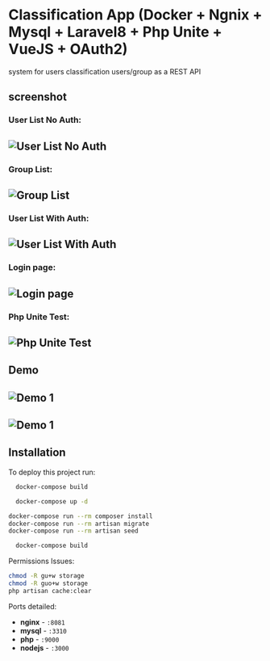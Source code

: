 
# Classification App (Docker + Ngnix + Mysql + Laravel8 + Php Unite + VueJS + OAuth2)


system for users classification users/group as a REST API


## screenshot
### User List No Auth:
![User List No Auth](http://placekitten.com/200/300?style=centerme)
----
### Group List:
![Group List](http://placekitten.com/200/300?style=centerme)
----
### User List With Auth:
![User List With Auth](http://placekitten.com/200/300?style=centerme)
----
### Login page:
![Login page](http://placekitten.com/200/300?style=centerme)
----
### Php Unite Test:
![Php Unite Test](http://placekitten.com/200/300?style=centerme)
----
## Demo
![Demo 1](http://placekitten.com/200/300?style=centerme)
----
![Demo 1](http://placekitten.com/200/300?style=centerme)
----




## Installation

To deploy this project run:

```bash
  docker-compose build
```

```bash
  docker-compose up -d
```

```bash
docker-compose run --rm composer install
docker-compose run --rm artisan migrate
docker-compose run --rm artisan seed
```

```bash
  docker-compose build
```
Permissions Issues:
```bash
chmod -R gu+w storage
chmod -R guo+w storage
php artisan cache:clear
```

Ports detailed:

- **nginx** - `:8081`
- **mysql** - `:3310`
- **php** - `:9000`
- **nodejs** - `:3000`


